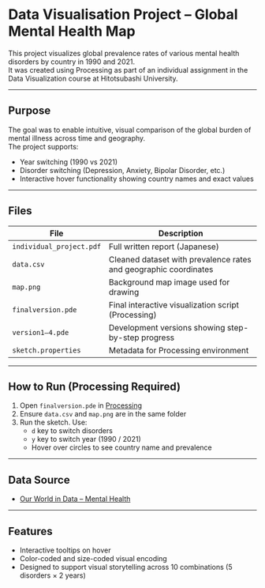 # Data Visualisation Project – Global Mental Health Map

This project visualizes global prevalence rates of various mental health disorders by country in 1990 and 2021.  
It was created using Processing as part of an individual assignment in the Data Visualization course at Hitotsubashi University.

---

##  Purpose

The goal was to enable intuitive, visual comparison of the global burden of mental illness across time and geography.  
The project supports:
- Year switching (1990 vs 2021)
- Disorder switching (Depression, Anxiety, Bipolar Disorder, etc.)
- Interactive hover functionality showing country names and exact values

---

##  Files

| File | Description |
|------|-------------|
| `individual_project.pdf` | Full written report (Japanese) |
| `data.csv` | Cleaned dataset with prevalence rates and geographic coordinates |
| `map.png` | Background map image used for drawing |
| `finalversion.pde` | Final interactive visualization script (Processing) |
| `version1–4.pde` | Development versions showing step-by-step progress |
| `sketch.properties` | Metadata for Processing environment |

---

##  How to Run (Processing Required)

1. Open `finalversion.pde` in [Processing](https://processing.org/)
2. Ensure `data.csv` and `map.png` are in the same folder
3. Run the sketch. Use:
   - `d` key to switch disorders
   - `y` key to switch year (1990 / 2021)
   - Hover over circles to see country name and prevalence

---

##  Data Source

- [Our World in Data – Mental Health](https://ourworldindata.org/mental-health)

---

##  Features

- Interactive tooltips on hover
- Color-coded and size-coded visual encoding
- Designed to support visual storytelling across 10 combinations (5 disorders × 2 years)





